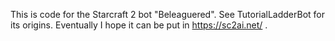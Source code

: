This is code for the Starcraft 2 bot "Beleaguered".
See TutorialLadderBot for its origins.
Eventually I hope it can be put in https://sc2ai.net/ .
